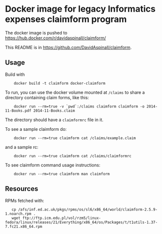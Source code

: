# Docker image for legacy Informatics expenses claimform program

The docker image is pushed to
<https://hub.docker.com/r/davidaspinall/claimform/>

This README is in <https://github.com/DavidAspinall/claimform>.

## Usage

Build with

~~~~
    docker build -t claimform docker-claimform
~~~~

To run, you can use the docker volume mounted at `/claims` to share a directory containing
claim forms, like this:
~~~~
    docker run --rm=true -v `pwd`:/claims claimform claimform -o 2014-11-Books.pdf 2014-11-Books.claim
~~~~
The directory should have a `claimformrc` file in it.

To see a sample claimform do:
~~~~
    docker run --rm=true claimform cat /claims/example.claim
~~~~

and a sample rc:
~~~~
    docker run --rm=true claimform cat /claims/claimformrc
~~~~

To see claimform command usage instructions:
~~~~
    docker run --rm=true claimform man claimform
~~~~


## Resources

RPMs fetched with:

~~~~
   cp /afs/inf.ed.ac.uk/pkgs/rpms/os/sl6/x86_64/world/claimform-2.5.9-1.noarch.rpm .
   wget ftp://ftp.icm.edu.pl/vol/rzm5/linux-fedora/linux/releases/21/Everything/x86_64/os/Packages/t/t1utils-1.37-7.fc21.x86_64.rpm
~~~~
